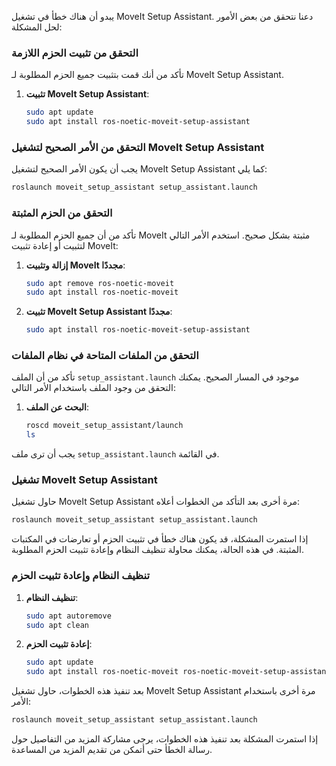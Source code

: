 يبدو أن هناك خطأ في تشغيل MoveIt Setup Assistant. دعنا نتحقق من بعض الأمور لحل المشكلة:

### التحقق من تثبيت الحزم اللازمة
تأكد من أنك قمت بتثبيت جميع الحزم المطلوبة لـ MoveIt Setup Assistant.

1. **تثبيت MoveIt Setup Assistant**:
   ```sh
   sudo apt update
   sudo apt install ros-noetic-moveit-setup-assistant
   ```

### التحقق من الأمر الصحيح لتشغيل MoveIt Setup Assistant
يجب أن يكون الأمر الصحيح لتشغيل MoveIt Setup Assistant كما يلي:

```sh
roslaunch moveit_setup_assistant setup_assistant.launch
```

### التحقق من الحزم المثبتة
تأكد من أن جميع الحزم المطلوبة لـ MoveIt مثبتة بشكل صحيح. استخدم الأمر التالي لتثبيت أو إعادة تثبيت MoveIt:

1. **إزالة وتثبيت MoveIt مجددًا**:
   ```sh
   sudo apt remove ros-noetic-moveit
   sudo apt install ros-noetic-moveit
   ```

2. **تثبيت MoveIt Setup Assistant مجددًا**:
   ```sh
   sudo apt install ros-noetic-moveit-setup-assistant
   ```

### التحقق من الملفات المتاحة في نظام الملفات
تأكد من أن الملف `setup_assistant.launch` موجود في المسار الصحيح. يمكنك التحقق من وجود الملف باستخدام الأمر التالي:

1. **البحث عن الملف**:
   ```sh
   roscd moveit_setup_assistant/launch
   ls
   ```

يجب أن ترى ملف `setup_assistant.launch` في القائمة.

### تشغيل MoveIt Setup Assistant
حاول تشغيل MoveIt Setup Assistant مرة أخرى بعد التأكد من الخطوات أعلاه:

```sh
roslaunch moveit_setup_assistant setup_assistant.launch
```

إذا استمرت المشكلة، قد يكون هناك خطأ في تثبيت الحزم أو تعارضات في المكتبات المثبتة. في هذه الحالة، يمكنك محاولة تنظيف النظام وإعادة تثبيت الحزم المطلوبة.

### تنظيف النظام وإعادة تثبيت الحزم
1. **تنظيف النظام**:
   ```sh
   sudo apt autoremove
   sudo apt clean
   ```

2. **إعادة تثبيت الحزم**:
   ```sh
   sudo apt update
   sudo apt install ros-noetic-moveit ros-noetic-moveit-setup-assistant
   ```

بعد تنفيذ هذه الخطوات، حاول تشغيل MoveIt Setup Assistant مرة أخرى باستخدام الأمر:

```sh
roslaunch moveit_setup_assistant setup_assistant.launch
```

إذا استمرت المشكلة بعد تنفيذ هذه الخطوات، يرجى مشاركة المزيد من التفاصيل حول رسالة الخطأ حتى أتمكن من تقديم المزيد من المساعدة.
